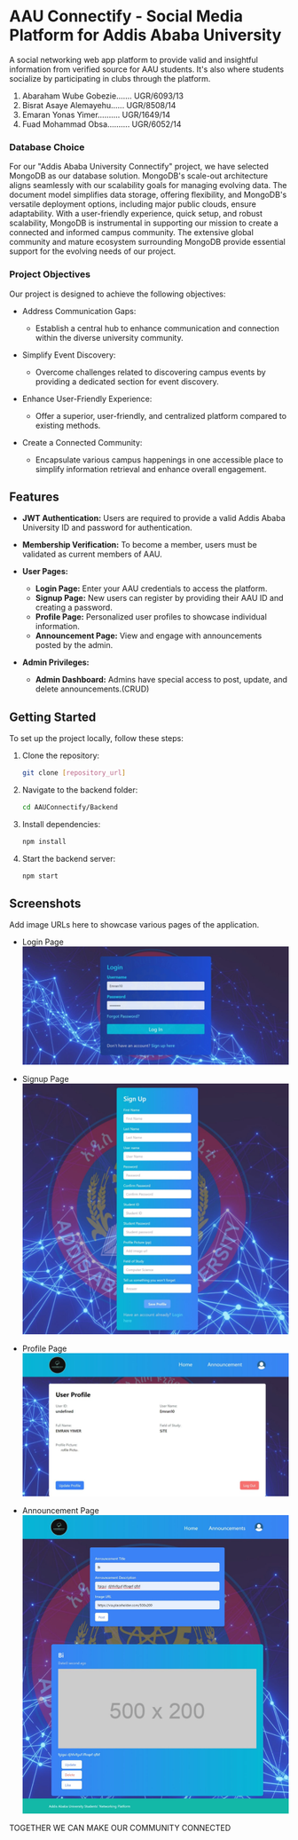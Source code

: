 # AAU Connectify - Social Media Platform for Addis Ababa University
A social networking web app platform to provide valid and insightful information from verified source for AAU students. It's also where students socialize by participating in clubs through the platform.

1. Abaraham Wube Gobezie.......  UGR/6093/13
2. Bisrat Asaye Alemayehu......  UGR/8508/14
4. Emaran Yonas Yimer..........  UGR/1649/14
5. Fuad Mohammad Obsa..........  UGR/6052/14


### Database Choice

For our "Addis Ababa University Connectify" project, we have selected MongoDB as our database solution. MongoDB's scale-out architecture aligns seamlessly with our scalability goals for managing evolving data. The document model simplifies data storage, offering flexibility, and MongoDB's versatile deployment options, including major public clouds, ensure adaptability. With a user-friendly experience, quick setup, and robust scalability, MongoDB is instrumental in supporting our mission to create a connected and informed campus community. The extensive global community and mature ecosystem surrounding MongoDB provide essential support for the evolving needs of our project.

### Project Objectives

Our project is designed to achieve the following objectives:

- Address Communication Gaps:
  - Establish a central hub to enhance communication and connection within the diverse university community.

- Simplify Event Discovery:
  - Overcome challenges related to discovering campus events by providing a dedicated section for event discovery.

- Enhance User-Friendly Experience:
  - Offer a superior, user-friendly, and centralized platform compared to existing methods.

- Create a Connected Community:
  - Encapsulate various campus happenings in one accessible place to simplify information retrieval and enhance overall engagement.


## Features

- **JWT Authentication:** Users are required to provide a valid Addis Ababa University ID and password for authentication.
- **Membership Verification:** To become a member, users must be validated as current members of AAU.
- **User Pages:**
  - **Login Page:** Enter your AAU credentials to access the platform.
  - **Signup Page:** New users can register by providing their AAU ID and creating a password.
  - **Profile Page:** Personalized user profiles to showcase individual information.
  - **Announcement Page:** View and engage with announcements posted by the admin.
  
- **Admin Privileges:**
  - **Admin Dashboard:** Admins have special access to post, update, and delete announcements.(CRUD)
  
## Getting Started

To set up the project locally, follow these steps:

1. Clone the repository:

    ```bash
    git clone [repository_url]
    ```

2. Navigate to the backend folder:

    ```bash
    cd AAUConnectify/Backend
    ```

3. Install dependencies:

    ```bash
    npm install
    ```

4. Start the backend server:

    ```bash
    npm start
    ```

## Screenshots

Add image URLs here to showcase various pages of the application.

- Login Page
  ![Login Page](https://github.com/AAUConnectify/AAUConnectifyRepository/blob/main/screenshots/login%20page.jpg)

- Signup Page
  ![Signup Page](https://github.com/AAUConnectify/AAUConnectifyRepository/blob/main/screenshots/sign%20up%20page.jpg)

- Profile Page
  ![Profile Page](https://github.com/AAUConnectify/AAUConnectifyRepository/blob/main/screenshots/Profile%20Page.jpg)

- Announcement Page
  ![Announcement Page](https://github.com/AAUConnectify/AAUConnectifyRepository/blob/main/screenshots/announcement%20page.jpg)


TOGETHER WE CAN MAKE OUR COMMUNITY CONNECTED


